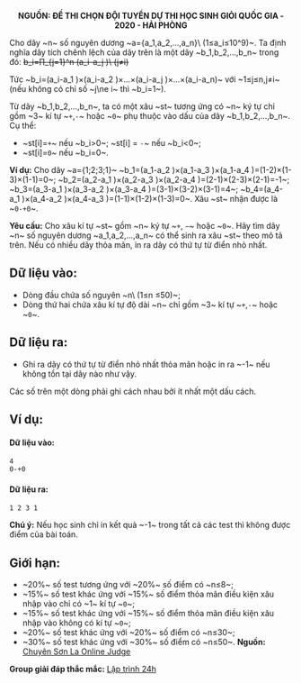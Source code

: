 **<center>NGUỒN: ĐỀ THI CHỌN ĐỘI TUYỂN DỰ THI HỌC SINH GIỎI QUỐC GIA - 2020 - HẢI PHÒNG</center>**

Cho dãy ~n~ số nguyên dương ~a={a_1,a_2,…,a_n}\ (1≤a_i≤10^9)~. Ta định nghĩa dãy tích chênh lệch của dãy trên là một dãy ~b_1,b_2,…,b_n~ trong đó:
~~b_i=∏_{j=1}^n (a_i-a_j )\ (j≠i)~~

Tức ~b_i=(a_i-a_1 )×(a_i-a_2 )×…×(a_i-a_j )×…×(a_i-a_n)~ với ~1≤j≤n,j≠i~ (nếu không có chỉ số ~j\ne i~ thì ~b_i=1~).

Từ dãy ~b_1,b_2,…,b_n~, ta có một xâu ~st~ tương ứng có ~n~ ký tự chỉ gồm ~3~ kí tự ~`+`,`-`~ hoặc ~`0`~ phụ thuộc vào dấu của dãy ~b_1,b_2,…,b_n~. Cụ thể:
- ~st[i]=`+`~ nếu ~b_i>0~;
~st[i] = `-`~ nếu ~b_i<0~;
- ~st[i]=`0`~ nếu ~b_i=0~.

**Ví dụ:** Cho dãy ~a={1;2;3;1}~
~b_1=(a_1-a_2 )×(a_1-a_3 )×(a_1-a_4 )=(1-2)×(1-3)×(1-1)=0~;
~b_2=(a_2-a_1 )×(a_2-a_3 )×(a_2-a_4 )=(2-1)×(2-3)×(2-1)=-1~;
~b_3=(a_3-a_1 )×(a_3-a_2 )×(a_3-a_4 )=(3-1)×(3-2)×(3-1)=4~;
~b_4=(a_4-a_1 )×(a_4-a_2 )×(a_4-a_3 )=(1-1)×(1-2)×(1-3)=0~.
Xâu ~st~ nhận được là ~`0-+0`~.

**Yêu cầu:** Cho xâu kí tự ~st~ gồm ~n~ ký tự ~`+`, `−`~ hoặc ~`0`~. Hãy tìm dãy ~n~ số nguyên dương ~a_1,a_2,…,a_n~ có thể sinh ra xâu ~st~ theo mô tả trên. Nếu có nhiều dãy thỏa mãn, in ra dãy có thứ tự từ điển nhỏ nhất.

## Dữ liệu vào:
- Dòng đầu chứa số nguyên ~n\ (1≤n ≤50)~;
- Dòng thứ hai chứa xâu kí tự độ dài ~n~ chỉ gồm ~3~ kí tự ~`+`,`-`~ hoặc ~`0`~.

## Dữ liệu ra:
- Ghi ra dãy có thứ tự từ điển nhỏ nhất thỏa mãn hoặc in ra ~-1~ nếu không tồn tại dãy nào như vậy.

Các số trên một dòng phải ghi cách nhau bởi ít nhất một dấu cách.

## Ví dụ:
#### Dữ liệu vào:
```
4
0-+0
```

#### Dữ liệu ra:
```
1 2 3 1
```

**Chú ý:** Nếu học sinh chỉ in kết quả ~-1~ trong tất cả các test thì không được điểm của bài toán.

## Giới hạn:
- ~20\%~ số test tương ứng với ~20\%~ số điểm có ~n≤8~;
- ~15\%~ số test khác ứng với ~15\%~ số điểm thỏa mãn điều kiện xâu nhập vào chỉ có ~1~ kí tự ~`0`~;
- ~15\%~ số test khác ứng với ~15\%~ số điểm thỏa mãn điều kiện xâu nhập vào không có kí tự ~`0`~;
- ~20\%~ số test khác ứng với ~20\%~ số điểm có ~n≤30~;
- ~30\%~ số test khác ứng với ~30\%~ số điểm có ~n≤50~.
**Nguồn:** [Chuyên Sơn La Online Judge](http://csloj.ddns.net/)

**Group giải đáp thắc mắc:** [Lập trình 24h](https://www.facebook.com/groups/1386904321519984)